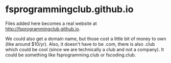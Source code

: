 # fsprogrammingclub.github.io
Files added here becomes a real website at http://fsprogrammingclub.github.io.

We could also get a domain name, but those cost a little bit of money to own (like around $10/yr). Also, it doesn't have to be .com, there is also .club which could be cool (since we are technically a club and not a company). It could be something like fsprogramming.club or fscoding.club.
